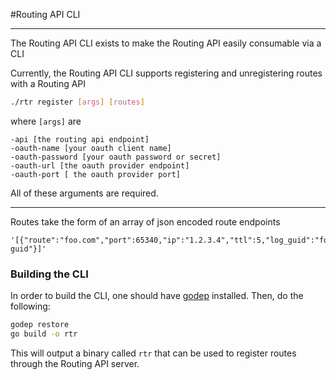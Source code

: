 #Routing API CLI

-------

The Routing API CLI exists to make the Routing API easily consumable via a CLI

Currently, the Routing API CLI supports registering and unregistering routes with a Routing API

```bash
./rtr register [args] [routes]
```
where `[args]` are
```
-api [the routing api endpoint]
-oauth-name [your oauth client name]
-oauth-password [your oauth password or secret]
-oauth-url [the oauth provider endpoint]
-oauth-port [ the oauth provider port]
```
All of these arguments are required.

-------

Routes take the form of an array of json encoded route endpoints
```
'[{"route":"foo.com","port":65340,"ip":"1.2.3.4","ttl":5,"log_guid":"foo-guid"}]'
```

### Building the CLI

In order to build the CLI, one should have [godep](https://github.com/tools/godep) installed. Then, do the following:

```bash
godep restore
go build -o rtr
```

This will output a binary called `rtr` that can be used to register routes through the Routing API server.
